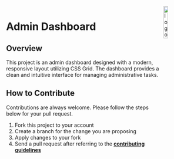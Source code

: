<img  align="right" width="15%" src="https://raw.githubusercontent.com/ycaglar/.github/master/badge.png" alt="logo">

# Admin Dashboard

## Overview

This project is an admin dashboard designed with a modern, responsive layout utilizing CSS Grid. The dashboard provides a clean and intuitive interface for managing administrative tasks.

<!-- ![Screenshot](./) -->

## How to Contribute

Contributions are always welcome. Please follow the steps below for your pull request.

1. Fork this project to your account
2. Create a branch for the change you are proposing
3. Apply changes to your fork
4. Send a pull request after referring to the **[contributing guidelines](https://github.com/ycaglar/.github/blob/master/CONTRIBUTING.md)**
